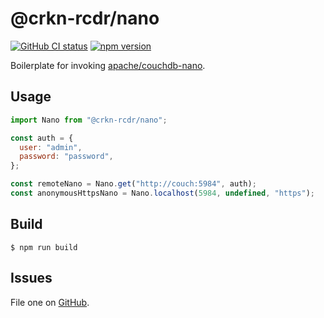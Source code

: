 # @crkn-rcdr/nano

[![GitHub CI status](https://github.com/crkn-rcdr/nano/actions/workflows/node.js.yml/badge.svg)](https://github.com/crkn-rcdr/nano)
[![npm version](https://badge.fury.io/js/%40crkn-rcdr%2Fnano.svg)](https://www.npmjs.com/package/@crkn-rcdr/nano)

Boilerplate for invoking [apache/couchdb-nano](https://github.com/apache/couchdb-nano).

## Usage

```js
import Nano from "@crkn-rcdr/nano";

const auth = {
  user: "admin",
  password: "password",
};

const remoteNano = Nano.get("http://couch:5984", auth);
const anonymousHttpsNano = Nano.localhost(5984, undefined, "https");
```

## Build

```shell
$ npm run build
```

## Issues

File one on [GitHub](https://github.com/crkn-rcdr/nano/issues).
